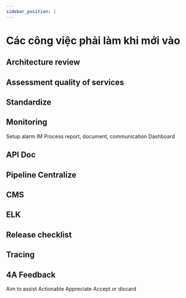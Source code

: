 ```yaml
---
sidebar_position: 1
---
```


# Các công việc phải làm khi mới vào

## Architecture review

## Assessment quality of services

## Standardize

## Monitoring

Setup alarm
IM
Process report, document, communication
Dashboard

## API Doc

## Pipeline Centralize

## CMS

## ELK

## Release checklist

## Tracing

## 4A Feedback
Aim to assist
Actionable
Appreciate
Accept or discard